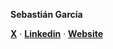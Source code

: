 **Sebastián García**

<p>  
  <a href="https://x.com/sebastiandotdev"><strong>X</strong></a> ·
  <a href="https://linkedin.com/in/sebastiandotdev"><strong>Linkedin</strong></a> ·
  <a href="https://sebastiandotdev.xyz"><strong>Website</strong></a>
</p>
